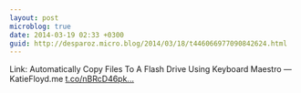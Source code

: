 ```yaml
---
layout: post
microblog: true
date: 2014-03-19 02:33 +0300
guid: http://desparoz.micro.blog/2014/03/18/t446066977090842624.html
---
```

Link: Automatically Copy Files To A Flash Drive Using Keyboard Maestro — KatieFloyd.me [t.co/nBRcD46pk...](http://t.co/nBRcD46pkV)

